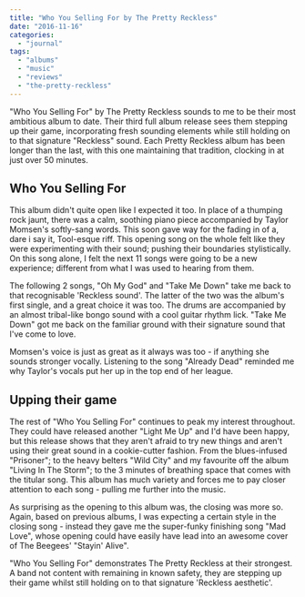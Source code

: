 ```yaml
---
title: "Who You Selling For by The Pretty Reckless"
date: "2016-11-16"
categories: 
  - "journal"
tags: 
  - "albums"
  - "music"
  - "reviews"
  - "the-pretty-reckless"
---
```


"Who You Selling For" by The Pretty Reckless sounds to me to be their most ambitious album to date. Their third full album release sees them stepping up their game, incorporating fresh sounding elements while still holding on to that signature "Reckless" sound. Each Pretty Reckless album has been longer than the last, with this one maintaining that tradition, clocking in at just over 50 minutes.

## Who You Selling For

This album didn't quite open like I expected it too. In place of a thumping rock jaunt, there was a calm, soothing piano piece accompanied by Taylor Momsen's softly-sang words. This soon gave way for the fading in of a, dare i say it, Tool-esque riff. This opening song on the whole felt like they were experimenting with their sound; pushing their boundaries stylistically. On this song alone, I felt the next 11 songs were going to be a new experience; different from what I was used to hearing from them.

The following 2 songs, "Oh My God" and "Take Me Down" take me back to that recognisable 'Reckless sound'. The latter of the two was the album's first single, and a great choice it was too. The drums are accompanied by an almost tribal-like bongo sound with a cool guitar rhythm lick. "Take Me Down" got me back on the familiar ground with their signature sound that I've come to love.

Momsen's voice is just as great as it always was too - if anything she sounds stronger vocally. Listening to the song "Already Dead" reminded me why Taylor's vocals put her up in the top end of her league.

## Upping their game

The rest of "Who You Selling For" continues to peak my interest throughout. They could have released another "Light Me Up" and I'd have been happy, but this release shows that they aren't afraid to try new things and aren't using their great sound in a cookie-cutter fashion. From the blues-infused "Prisoner"; to the heavy belters "Wild City" and my favourite off the album "Living In The Storm"; to the 3 minutes of breathing space that comes with the titular song. This album has much variety and forces me to pay closer attention to each song - pulling me further into the music.

As surprising as the opening to this album was, the closing was more so. Again, based on previous albums, I was expecting a certain style in the closing song - instead they gave me the super-funky finishing song "Mad Love", whose opening could have easily have lead into an awesome cover of The Beegees' "Stayin' Alive".

"Who You Selling For" demonstrates The Pretty Reckless at their strongest. A band not content with remaining in known safety, they are stepping up their game whilst still holding on to that signature 'Reckless aesthetic'.
